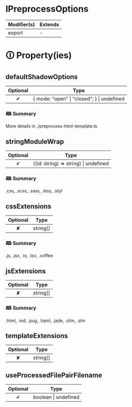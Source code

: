 # IPreprocessOptions

| Modifier(s)                            | Extends                                    |
|----------------------------------------|--------------------------------------------|
| export | - |

# &#128712; Property(ies)

## defaultShadowOptions

| Optional                           | Type                         |
|:----------------------------------:|------------------------------|
| ✔ | { mode: "open" &#124; "closed"; } &#124; undefined |

### &#128366; Summary

More details in ./preprocess-html-template.ts

## stringModuleWrap

| Optional                           | Type                         |
|:----------------------------------:|------------------------------|
| ✔ | ((id: string) =&gt; string) &#124; undefined |

### &#128366; Summary

.css, .scss, .sass, .less, .styl

## cssExtensions

| Optional                           | Type                         |
|:----------------------------------:|------------------------------|
| ✘ | string[] |

### &#128366; Summary

.js, .jsx, .ts, .tsx, .coffee

## jsExtensions

| Optional                           | Type                         |
|:----------------------------------:|------------------------------|
| ✘ | string[] |

### &#128366; Summary

.html, .md, .pug, .haml, .jade, .slim, .slm

## templateExtensions

| Optional                           | Type                         |
|:----------------------------------:|------------------------------|
| ✘ | string[] |

## useProcessedFilePairFilename

| Optional                           | Type                         |
|:----------------------------------:|------------------------------|
| ✔ | boolean &#124; undefined |